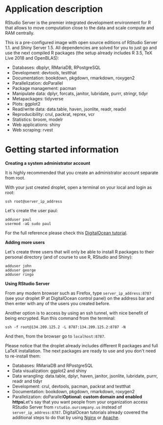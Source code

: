 # Application description

RStudio Server is the premier integrated development environment for R that allows to move computation close to the data and scale compute and RAM centrally.

This is a pre-configured image with open source editions of RStudio Server 1.1. and Shiny Server 1.5. All dependencies are solved for you to just go and use the next compiled R packages (the setup already includes R 3.5, TeX Live 2018 and OpenBLAS):

- Databases: dbplyr, RMariaDB, RPostgreSQL
- Development: devtools, testthat
- Documentation: bookdown, pkgdown, rmarkdown, roxygen2
- Parallelization: doParallel
- Package management: pacman
- Manipulate data: dplyr, forcats, janitor, lubridate, purrr, stringr, tidyr
- Metapackages: tidyverse
- Plots: ggplot2
- Read/write data: data.table, haven, jsonlite, readr, readxl
- Reproducibility: crul, packrat, reprex, vcr
- Statistics: broom, modelr
- Web applications: shiny
- Web scraping: rvest

# Getting started information

**Creating a system administrator account**

It is highly recommended that you create an administrator account separate from root.

With your just created droplet, open a terminal on your local and login as root:

```
ssh root@server_ip_address
```

Let's create the user paul:

```
adduser paul
usermod -aG sudo paul
```

For the full reference please check this [DigitalOcean tutorial](<https://www.digitalocean.com/community/tutorials/how-to-create-a-sudo-user-on-ubuntu-quickstart>).

**Adding more users**

Let's create three users that will only be able to install R packages to their personal directory (and of course to use R, RStudio and Shiny):

```
adduser john 
adduser george 
adduser ringo
```

**Using RStudio Server**

From any modern browser such as Firefox, type `server_ip_address:8787` (see your droplet IP at DigitalOcean control panel) on the address bar and then enter with any of the users you created before.

Another option is to access by using an ssh tunnel, with nice benefit of being encrypted. Run this command from the terminal:

```
ssh -f root@134.209.125.2 -L 8787:134.209.125.2:8787 -N
```

And then, from the browser go to `localhost:8787`.

Please notice that the droplet already includes different R packages and full LaTeX installation. The next packages are ready to use and you don't need to re-install them:

- Databases: RMariaDB and RPostgreSQL
- Data visualization: ggplot2 and shiny
- Data wrangling: data.table, dplyr, haven, janitor, jsonlite, lubridate, purrr, readr and tidyr
- Development: crul, devtools, pacman, packrat and testthat
- Documentation: bookdown, pkgdown, rmarkdown, roxygen2
- Parallelization: doParallel**Optional: custom domain and enabled https**Let's say that you want people from your organization access RStudio Server from `rstudio.ourcompany.us` instead of `server_ip_address:8787`. DigitalOcean tutorials already covered the additional steps to do that by using [Nginx](<https://www.digitalocean.com/community/tutorials/how-to-secure-nginx-with-let-s-encrypt-on-ubuntu-18-04>) or [Apache](<https://www.digitalocean.com/community/tutorials/how-to-secure-apache-with-let-s-encrypt-on-ubuntu-18-04>).
